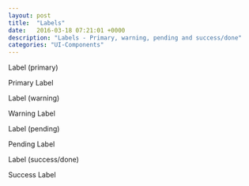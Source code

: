 ```yaml
---
layout: post
title:  "Labels"
date:   2016-03-18 07:21:01 +0000
description: "Labels - Primary, warning, pending and success/done"
categories: "UI-Components"
---
```

<label for="">Label (primary)</label>
<div class="label">Primary Label</div>

<label for="">Label (warning)</label>
<div class="label label--warning">Warning Label</div>

<label for="">Label (pending)</label>
<div class="label label--pending">Pending Label</div>

<label for="">Label (success/done)</label>
<div class="label label--success">Success Label</div>
